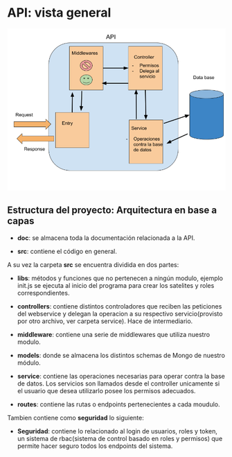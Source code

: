 # API: vista general

![](https://github.com/alexek-r/operacion-fq-ml/blob/main/doc/API2.png)


## Estructura del proyecto: Arquitectura en base a capas

- **doc**: se almacena toda la documentación relacionada a la API.

- **src**: contiene el código en general.

A su vez la carpeta **src** se encuentra dividida en dos partes:

- **libs**: métodos y funciones que no pertenecen a ningún modulo, ejemplo init.js se ejecuta al inicio del programa para crear los satelites y roles correspondientes.

- **controllers**: contiene distintos controladores que reciben las peticiones del webservice y delegan la operacion a su respectivo servicio(provisto por otro archivo, ver carpeta service). Hace de intermediario.

- **middleware**: contiene una serie de middlewares que utiliza nuestro modulo. 

- **models**: donde se almacena los distintos schemas de Mongo de nuestro módulo. 

- **service**: contiene las operaciones necesarias para operar contra la base de datos. Los servicios son llamados desde el controller unicamente si el usuario que desea utilizarlo posee los permisos adecuados.

- **routes**: contiene las rutas o endpoints pertenecientes a cada moudulo.


Tambien contiene como  **seguridad** lo siguiente:

- **Seguridad**: contiene lo relacionado al login de usuarios, roles y token, un sistema de rbac(sistema de control basado en roles y permisos) que permite hacer seguro todos los endpoints del sistema. 




